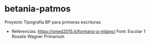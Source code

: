 # betania-patmos
Proyecto Tipografía BP para primeras escrituras

- Referencias:
https://smed2015.it/formarsi-a-milano/
Font: Escolar 1
Rosalie Wagner
Primarium